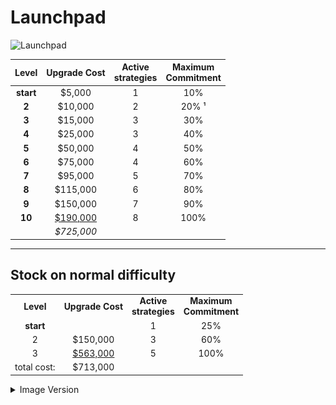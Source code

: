 # Launchpad
![Launchpad](https://wiki.kerbalspaceprogram.com/images/thumb/5/59/LP22.png/300px-LP22.png)  

| **Level** | **Upgrade Cost** | **Active <br />strategies** | **Maximum <br />Commitment** |
| :-------------: | :--------------------: | :-------------------------: | :--------------------------: |
| **start** | $5,000                 | 1                           | 10%                          |
| **2**     | $10,000                | 2                           | 20% ¹                        |
| **3**     | $15,000                | 3                           | 30%                          |
| **4**     | $25,000                | 3                           | 40%                          |
| **5**     | $50,000                | 4                           | 50%                          |
| **6**     | $75,000                | 4                           | 60%                          |
| **7**     | $95,000                | 5                           | 70%                          |
| **8**     | $115,000               | 6                           | 80%                          |
| **9**     | $150,000               | 7                           | 90%                          |
| **10**    | <u>$190,000</u>        | 8                           | 100%                         |
|                 | *$725,000*  |                             |                              |

------
## Stock on normal difficulty
|                 |                        |                             |                              |
| :-------------: | :--------------------: | :-------------------------: | :--------------------------: |
| **Level** | **Upgrade Cost** | **Active <br />strategies** | **Maximum <br />Commitment** |
| **start** |                        |              1              |             25%              |
|   2 |        $150,000        |              3              |             60%              |
|               3 |    <u>$563,000</u>     |              5              |             100%             |
|     total cost: |        $713,000        |                             |                              |

<details>
  <summary> Image Version</summary>
  <p> <a href="img/launchpad.png" target="_blank"><img src="img/launchpad.png" alt="img/launchpad.png"/></a></p>
</details>